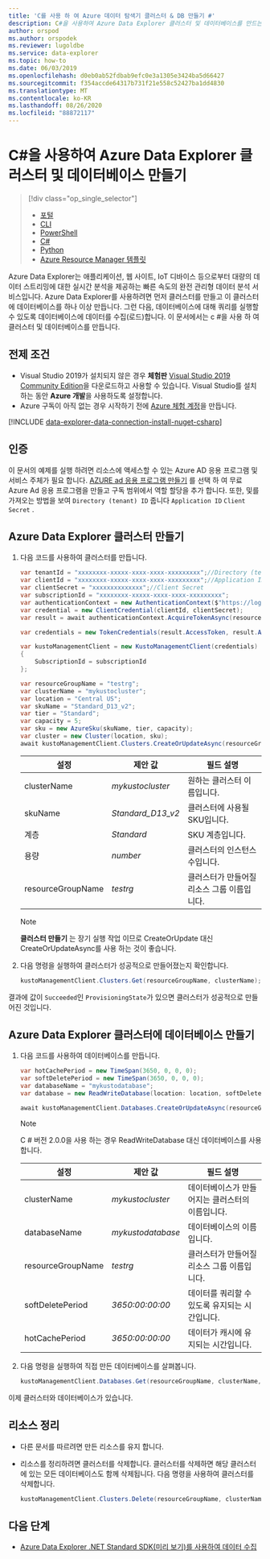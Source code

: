```yaml
---
title: 'C를 사용 하 여 Azure 데이터 탐색기 클러스터 & DB 만들기 #'
description: C#을 사용하여 Azure Data Explorer 클러스터 및 데이터베이스를 만드는 방법을 알아봅니다.
author: orspod
ms.author: orspodek
ms.reviewer: lugoldbe
ms.service: data-explorer
ms.topic: how-to
ms.date: 06/03/2019
ms.openlocfilehash: d0eb0ab52fdbab9efc0e3a1305e3424ba5d66427
ms.sourcegitcommit: f354accde64317b731f21e558c52427ba1dd4830
ms.translationtype: MT
ms.contentlocale: ko-KR
ms.lasthandoff: 08/26/2020
ms.locfileid: "88872117"
---
```

# <a name="create-an-azure-data-explorer-cluster-and-database-by-using-c"></a>C#을 사용하여 Azure Data Explorer 클러스터 및 데이터베이스 만들기

> [!div class="op_single_selector"]
> * [포털](create-cluster-database-portal.md)
> * [CLI](create-cluster-database-cli.md)
> * [PowerShell](create-cluster-database-powershell.md)
> * [C#](create-cluster-database-csharp.md)
> * [Python](create-cluster-database-python.md)
> * [Azure Resource Manager 템플릿](create-cluster-database-resource-manager.md)

Azure Data Explorer는 애플리케이션, 웹 사이트, IoT 디바이스 등으로부터 대량의 데이터 스트리밍에 대한 실시간 분석을 제공하는 빠른 속도의 완전 관리형 데이터 분석 서비스입니다. Azure Data Explorer를 사용하려면 먼저 클러스터를 만들고 이 클러스터에 데이터베이스를 하나 이상 만듭니다. 그런 다음, 데이터베이스에 대해 쿼리를 실행할 수 있도록 데이터베이스에 데이터를 수집(로드)합니다. 이 문서에서는 c #을 사용 하 여 클러스터 및 데이터베이스를 만듭니다.

## <a name="prerequisites"></a>전제 조건

* Visual Studio 2019가 설치되지 않은 경우 **체험판** [Visual Studio 2019 Community Edition](https://www.visualstudio.com/downloads/)을 다운로드하고 사용할 수 있습니다. Visual Studio를 설치하는 동안 **Azure 개발**을 사용하도록 설정합니다.
* Azure 구독이 아직 없는 경우 시작하기 전에 [Azure 체험 계정](https://azure.microsoft.com/free/)을 만듭니다.

[!INCLUDE [data-explorer-data-connection-install-nuget-csharp](includes/data-explorer-data-connection-install-nuget-csharp.md)]

## <a name="authentication"></a>인증
이 문서의 예제를 실행 하려면 리소스에 액세스할 수 있는 Azure AD 응용 프로그램 및 서비스 주체가 필요 합니다. [AZURE ad 응용 프로그램 만들기](https://docs.microsoft.com/azure/active-directory/develop/howto-create-service-principal-portal) 를 선택 하 여 무료 Azure Ad 응용 프로그램을 만들고 구독 범위에서 역할 할당을 추가 합니다. 또한, 및를 가져오는 방법을 보여 `Directory (tenant) ID` 줍니다 `Application ID` `Client Secret` .

## <a name="create-the-azure-data-explorer-cluster"></a>Azure Data Explorer 클러스터 만들기

1. 다음 코드를 사용하여 클러스터를 만듭니다.

    ```csharp
    var tenantId = "xxxxxxxx-xxxxx-xxxx-xxxx-xxxxxxxxx";//Directory (tenant) ID
    var clientId = "xxxxxxxx-xxxxx-xxxx-xxxx-xxxxxxxxx";//Application ID
    var clientSecret = "xxxxxxxxxxxxxx";//Client Secret
    var subscriptionId = "xxxxxxxx-xxxxx-xxxx-xxxx-xxxxxxxxx";
    var authenticationContext = new AuthenticationContext($"https://login.windows.net/{tenantId}");
    var credential = new ClientCredential(clientId, clientSecret);
    var result = await authenticationContext.AcquireTokenAsync(resource: "https://management.core.windows.net/", clientCredential: credential);

    var credentials = new TokenCredentials(result.AccessToken, result.AccessTokenType);

    var kustoManagementClient = new KustoManagementClient(credentials)
    {
        SubscriptionId = subscriptionId
    };

    var resourceGroupName = "testrg";
    var clusterName = "mykustocluster";
    var location = "Central US";
    var skuName = "Standard_D13_v2";
    var tier = "Standard";
    var capacity = 5;
    var sku = new AzureSku(skuName, tier, capacity);
    var cluster = new Cluster(location, sku);
    await kustoManagementClient.Clusters.CreateOrUpdateAsync(resourceGroupName, clusterName, cluster);
    ```

   |**설정** | **제안 값** | **필드 설명**|
   |---|---|---|
   | clusterName | *mykustocluster* | 원하는 클러스터 이름입니다.|
   | skuName | *Standard_D13_v2* | 클러스터에 사용될 SKU입니다. |
   | 계층 | *Standard* | SKU 계층입니다. |
   | 용량 | *number* | 클러스터의 인스턴스 수입니다. |
   | resourceGroupName | *testrg* | 클러스터가 만들어질 리소스 그룹 이름입니다. |

    > [!NOTE]
    > **클러스터 만들기** 는 장기 실행 작업 이므로 CreateOrUpdate 대신 CreateOrUpdateAsync를 사용 하는 것이 좋습니다. 

1. 다음 명령을 실행하여 클러스터가 성공적으로 만들어졌는지 확인합니다.

    ```csharp
    kustoManagementClient.Clusters.Get(resourceGroupName, clusterName);
    ```

결과에 값이 `Succeeded`인 `ProvisioningState`가 있으면 클러스터가 성공적으로 만들어진 것입니다.

## <a name="create-the-database-in-the-azure-data-explorer-cluster"></a>Azure Data Explorer 클러스터에 데이터베이스 만들기

1. 다음 코드를 사용하여 데이터베이스를 만듭니다.

    ```csharp
    var hotCachePeriod = new TimeSpan(3650, 0, 0, 0);
    var softDeletePeriod = new TimeSpan(3650, 0, 0, 0);
    var databaseName = "mykustodatabase";
    var database = new ReadWriteDatabase(location: location, softDeletePeriod: softDeletePeriod, hotCachePeriod: hotCachePeriod);

    await kustoManagementClient.Databases.CreateOrUpdateAsync(resourceGroupName, clusterName, databaseName, database);
    ```

    > [!NOTE]
    > C # 버전 2.0.0을 사용 하는 경우 ReadWriteDatabase 대신 데이터베이스를 사용 합니다.

   |**설정** | **제안 값** | **필드 설명**|
   |---|---|---|
   | clusterName | *mykustocluster* | 데이터베이스가 만들어지는 클러스터의 이름입니다.|
   | databaseName | *mykustodatabase* | 데이터베이스의 이름입니다.|
   | resourceGroupName | *testrg* | 클러스터가 만들어질 리소스 그룹 이름입니다. |
   | softDeletePeriod | *3650:00:00:00* | 데이터를 쿼리할 수 있도록 유지되는 시간입니다. |
   | hotCachePeriod | *3650:00:00:00* | 데이터가 캐시에 유지되는 시간입니다. |

2. 다음 명령을 실행하여 직접 만든 데이터베이스를 살펴봅니다.

    ```csharp
    kustoManagementClient.Databases.Get(resourceGroupName, clusterName, databaseName) as ReadWriteDatabase;
    ```

이제 클러스터와 데이터베이스가 있습니다.

## <a name="clean-up-resources"></a>리소스 정리

* 다른 문서를 따르려면 만든 리소스를 유지 합니다.
* 리소스를 정리하려면 클러스터를 삭제합니다. 클러스터를 삭제하면 해당 클러스터에 있는 모든 데이터베이스도 함께 삭제됩니다. 다음 명령을 사용하여 클러스터를 삭제합니다.

    ```csharp
    kustoManagementClient.Clusters.Delete(resourceGroupName, clusterName);
    ```

## <a name="next-steps"></a>다음 단계

* [Azure Data Explorer .NET Standard SDK(미리 보기)를 사용하여 데이터 수집](net-standard-ingest-data.md)
